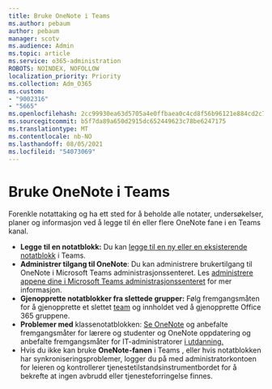 ```yaml
---
title: Bruke OneNote i Teams
ms.author: pebaum
author: pebaum
manager: scotv
ms.audience: Admin
ms.topic: article
ms.service: o365-administration
ROBOTS: NOINDEX, NOFOLLOW
localization_priority: Priority
ms.collection: Adm_O365
ms.custom:
- "9002316"
- "5665"
ms.openlocfilehash: 2cc99930ea63d5705a4e0ffbaea0c4cd8f56b96121e884cd2c7d054e1136226b
ms.sourcegitcommit: b5f7da89a650d2915dc652449623c78be6247175
ms.translationtype: MT
ms.contentlocale: nb-NO
ms.lasthandoff: 08/05/2021
ms.locfileid: "54073069"
---
```

# <a name="using-onenote-in-teams"></a>Bruke OneNote i Teams

Forenkle notattaking og ha ett sted for å beholde alle notater, undersøkelser, planer og informasjon ved å legge til én eller flere OneNote fane i en Teams kanal.

- **Legge til en notatblokk:** Du kan [legge til en ny eller en eksisterende notatblokk](https://support.microsoft.com/office/add-a-onenote-notebook-to-teams-0ec78cc3-ba3b-4279-a88e-aa40af9865c2) i Teams.
- **Administrer tilgang til OneNote**: Du kan administrere brukertilgang til OneNote i Microsoft Teams administrasjonssenteret. Les [administrere appene dine i Microsoft Teams administrasjonssenteret](https://docs.microsoft.com/MicrosoftTeams/manage-apps) for mer informasjon.
- **Gjenopprette notatblokker fra slettede grupper:** Følg fremgangsmåten for å gjenopprette et slettet [team](https://docs.microsoft.com/microsoftteams/archive-or-delete-a-team#restore-a-deleted-team) og innholdet ved å gjenopprette Office 365 gruppene.
- **Problemer med** klassenotatblokken: [Se OneNote](https://support.office.com/article/onenote-update-and-best-practices-for-educators-and-students-dde775f0-8b06-4263-8b54-1e9ddc3dd146) og anbefalte fremgangsmåter for lærere og studenter og OneNote oppdatering og anbefalte fremgangsmåter for IT-administratorer [i utdanning.](https://support.office.com/article/onenote-update-and-best-practices-for-it-admins-in-education-9d78f2b2-5e25-4288-b597-b4ba463c7b46)
- Hvis du ikke kan bruke **OneNote-fanen** i Teams , eller hvis notatblokken har synkroniseringsproblemer, logger [](https://docs.microsoft.com/office365/enterprise/view-service-health) du på med administratorkontoen for leieren og kontrollerer tjenestetilstandsinstrumentbordet for å bekrefte at ingen avbrudd eller tjenesteforringelse finnes. 
